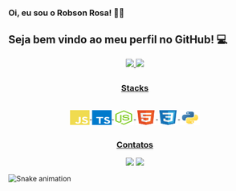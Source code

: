 ### Oi, eu sou o Robson Rosa! 👋😆

## Seja bem vindo ao meu perfil no GitHub! 💻

<div align="center">
  <a href="https://github.com/eurobsonrosa">
  <img height="170rem" src="https://github-readme-stats.vercel.app/api?username=eurobsonrosa&show_icons=true&theme=algolia&include_all_commits=true&count_private=true"/>
  <img height="170rem" src="https://github-readme-stats.vercel.app/api/top-langs/?username=eurobsonrosa&layout=compact&langs_count=7&theme=algolia"/>
</div>
  
##
### <p align="center">Stacks</p>
<div align="center" style="display: inline_block"><br>
  <img align="center" alt="Js" height="30" width="40" src="https://raw.githubusercontent.com/devicons/devicon/master/icons/javascript/javascript-plain.svg">
  <img align="center" alt="Ts" height="30" width="40" src="https://raw.githubusercontent.com/devicons/devicon/master/icons/typescript/typescript-plain.svg">
  <img align="center" alt="nodejs" height="30" width="40" src="https://raw.githubusercontent.com/devicons/devicon/master/icons/nodejs/nodejs-plain.svg">
  <img align="center" alt="HTML" height="30" width="40" src="https://raw.githubusercontent.com/devicons/devicon/master/icons/html5/html5-original.svg">
  <img align="center" alt="CSS" height="30" width="40" src="https://raw.githubusercontent.com/devicons/devicon/master/icons/css3/css3-original.svg">
  <img align="center" alt="Python" height="30" width="40" src="https://raw.githubusercontent.com/devicons/devicon/master/icons/python/python-original.svg"> 
</div>

##
### <p align="center">Contatos</p>
<div align="center" style="display: inline_block">
<a href = "mailto:contatorobsonrosa@gmail.com"><img src="https://img.shields.io/badge/Gmail-D14836?style=for-the-badge&logo=gmail&logoColor=white" target="_blank"></a>
  <a href="https://www.linkedin.com/in/robsonrosajr" target="_blank"><img src="https://img.shields.io/badge/-LinkedIn-%230077B5?style=for-the-badge&logo=linkedin&logoColor=white" target="_blank"></a>  
</div>

 ![Snake animation](https://github.com/eurobsonrosa/eurobsonrosa/blob/output/github-contribution-grid-snake.svg)
<!--

**eurobsonrosa/eurobsonrosa** is a ✨ _special_ ✨ repository because its `README.md` (this file) appears on your GitHub profile.

Here are some ideas to get you started:

- 🔭 I’m currently working on ...
- 🌱 I’m currently learning ...
- 👯 I’m looking to collaborate on ...
- 🤔 I’m looking for help with ...
- 💬 Ask me about ...
- 📫 How to reach me: ...
- 😄 Pronouns: ...
- ⚡ Fun fact: ...
-->
